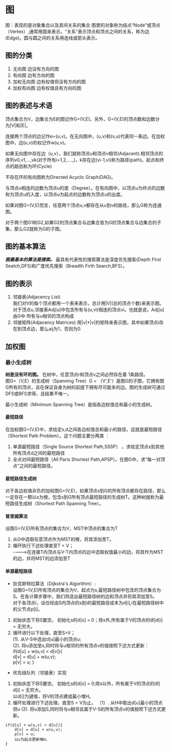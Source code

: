 # 图
图：表现的是对象集合以及其间关系的集合
图里的对象称为结点“Node”或顶点（Vertex）,通常用圆来表示。“关系”表示顶点和顶点之间的关系，称为边(Edge)。圆与圆之间的关系用连线或箭头表示。
## 图的分类
1. 无向图      边没有方向的图
2. 有向图      边有方向的图
3. 加权无向图    边有权值但没有方向的图
4. 加权有向图     边有权值且有方向的图

## 图的表述与术语
顶点集合为V，边集合为E的图记作G=(V,E)。另外，G=(V,E)的顶点数和边数分为|V|和|E|。
  
  连接两个顶点的边记作e=(u,v)。在无向图中，(u,v)和(v,u)代表同一条边。在加权图中，边(u,v)的权记作w(u,v)。

如果无向图中存在边（u,v），我们就称顶点u和顶点v相邻(Adjacent).相邻顶点的序列v0,v1,...,vk(对于所有i=1,2,....,)，k存在边(vi-1,vi)称为路径(path)。起点和终点的路劲称为环(Cycle)

不存在环的有向图称为Directed Acyclic Graph(DAG)。

与顶点u相连的边数为顶点u的度（Degree）。在有向图中，以顶点u为终点的边数称为顶点u的入度，以顶点u为起点的边数称为顶点u的出度。

如果对图G=(V,E)而言，任意两个顶点u,v都存在从u到v的路径，那么G称为连通图。

对于两个图G1和G2,如果G2的顶点集合与边集合皆为G的顶点集合与边集合的子集，那么G2就称为G的子图。

## 图的基本算法
***图最基本的算法是搜索。***
最具有代表性的搜索算法是深度优先搜索(Depth FIrst Seatch,DFS)和广度优先搜索（Breadth Firth Search,BFS）。

## 图的表示
1. 邻接表(Adjacency List)  
我们对V的每个顶点都用一个表来表示，总计用|V|(总的顶点个数)来表示图。
对于顶点u,邻接表Adj[u]中包含所有与(u,vi)相连的顶点vi。也就是说，Adj[u]由G中
所有与u相邻的顶点构成
2. 邻接矩阵(Adjacency Matrices)
用|v|*|v|的矩阵来表示图，其中如果顶点i存在到顶点边，那么aij为1，否则为0.

## 加权图
### 最小生成树
  **树是没有环的图。** 在树中，任意顶点r和顶点v之间必然存在着
  1条路径。  
  图G=（V,E）的生成树（Spanning Tree）G = （V',E'）是图G的子图，它拥有图G所有的顶点，且在保证自身为树的前提下拥有尽可能多的边。图的生成树可通过DFS或BFS求得，且结果不唯一。

  最小生成树（Minimum Spanning Tree）是指各边权值总和最小的生成树。

  #### 最短路径
   在加权图G=(V,E)中，求给定s,d之间各边权值总和最小的路径，这就是最短路径（Shortest Path Problem）。这个问题主要分两类  ：
   1. 单源最短路径（Single Source Shortest Path,SSSP） 。求给定顶点s到其他所有顶点d之间的最短路径
   2. 全点对间最短路径（All Paris Shortest Path,APSP）。在图G中，求“每一对顶点”之间的最短路径。  
  
 #### 最短路径生成树
 对于各边权值非负的加权图G=(V,E)，如果顶点s到G的所有顶点都存在路径，那么一定存在一颗以s为根，包含s到G所有顶点最短路径的生成树T。这种树就称为最短路径生成树（Shortest Path Spanning Tree）。

 #### 普里姆算法
  设图G=(V,E)所有顶点的集合为V，MST中顶点的集合为T
  1. 从G中选取任意顶点作为MST的根，将其添加至T。
  2. 循环执行下述处理直至T = V；  
  ---->在连接T内顶点与V-T内顶点的边中选取权值最小的边，将其作为MST的边，并将MST的边添加至T

 #### 单源最短路径
 * 狄克斯特拉算法（Dijkstra's Algorithm）:   
 设图G=(V,E)所有顶点的集合为V，起点为s,最短路径树中包含的顶点集合为S。在各计算步骤中，我们将选出最短路径树的边和顶点并将其添加至S。  
 对于各顶点i，设仅经由S内顶点的s到i的最短路径成本为d[i],i在最短路径树中的父节点p[i]。
 1. 初始状态下将S置空。
   初始化s的d[s] = 0；除s外,所有属于V的顶点的i的d[i] = 无穷大。
 2. 循环进行以下处理，直至S=V；  
   (1). 从V-S中选出d[u]最小的顶点u;  
   (2). 将u添加至s,同时将与u相邻的所有顶点v的值按照下述方式更新：  
   if(d[u] + w(u,v) < d[v]){   
     d[v] = d[u] + w(u,v);   
     p[v] = u;
   }
  * 优先级队列（邻接表）实现  
  1. 初始状态下将S置空。
    初始化s的d[s] = 0;除s以外，所有属于V的顶点的i的d[i] = 无穷大。  
    以d[i]为键值，将V的顶点建成最小堆H。
  2. 循环处理进行下述处理，直至S = V为止。
    （1）. 从H中取出d[u]最小的顶点但u
     (2). 将u添加S,同时将与u相邻且属于V-S的所有顶点v的值按照下述方式更新。
```
if(d[u] + w(u,v) < d[u]){
    d[v] = d[u] + w(u,v);
    p[v] = u;
    以v为起点更新堆H。
}
```


 